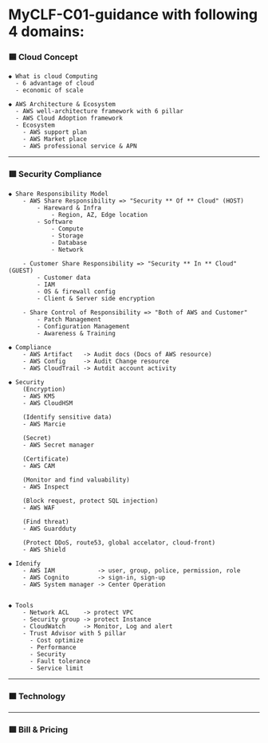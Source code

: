 # MyCLF-C01-guidance with following 4 domains:

### 🟦 Cloud Concept

    ◆ What is cloud Computing
      - 6 advantage of cloud
      - economic of scale

    ◆ AWS Architecture & Ecosystem
      - AWS well-architecture framework with 6 pillar
      - AWS Cloud Adoption framework
      - Ecosystem
        - AWS support plan
        - AWS Market place
        - AWS professional service & APN

---

### 🟥 Security Compliance

    ◆ Share Responsibility Model
        - AWS Share Responsibility => "Security ** Of ** Cloud" (HOST)
            - Hareward & Infra
                - Region, AZ, Edge location
            - Software
                - Compute
                - Storage
                - Database
                - Network

        - Customer Share Responsibility => "Security ** In ** Cloud" (GUEST)
            - Customer data
            - IAM
            - OS & firewall config
            - Client & Server side encryption

        - Share Control of Responsibility => "Both of AWS and Customer"
            - Patch Management
            - Configuration Management
            - Awareness & Training

    ◆ Compliance
        - AWS Artifact   -> Audit docs (Docs of AWS resource)
        - AWS Config     -> Audit Change resource
        - AWS CloudTrail -> Autdit account activity

    ◆ Security
        (Encryption)
        - AWS KMS
        - AWS CloudHSM

        (Identify sensitive data)
        - AWS Marcie

        (Secret)
        - AWS Secret manager

        (Certificate)
        - AWS CAM

        (Monitor and find valuability)
        - AWS Inspect

        (Block request, protect SQL injection)
        - AWS WAF

        (Find threat)
        - AWS Guardduty

        (Protect DDoS, route53, global accelator, cloud-front)
        - AWS Shield

    ◆ Idenify
        - AWS IAM            -> user, group, police, permission, role
        - AWS Cognito        -> sign-in, sign-up
        - AWS System manager -> Center Operation


    ◆ Tools
        - Network ACL    -> protect VPC
        - Security group -> protect Instance
        - CloudWatch     -> Monitor, Log and alert
        - Trust Advisor with 5 pillar
          - Cost optimize
          - Performance
          - Security
          - Fault tolerance
          - Service limit


---

### 🟧 Technology

---

### 🟩 Bill & Pricing
